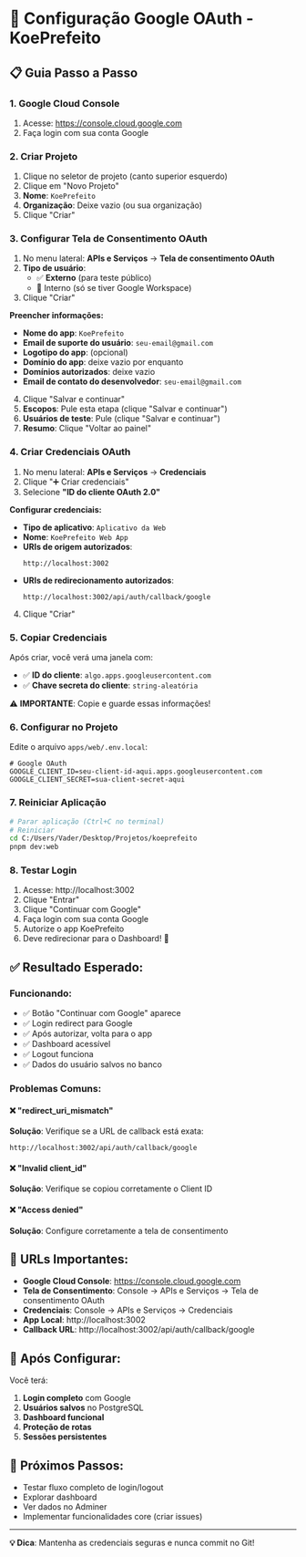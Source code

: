 # 🔐 Configuração Google OAuth - KoePrefeito

## 📋 **Guia Passo a Passo**

### **1. Google Cloud Console**
1. Acesse: https://console.cloud.google.com
2. Faça login com sua conta Google

### **2. Criar Projeto**
1. Clique no seletor de projeto (canto superior esquerdo)
2. Clique em "Novo Projeto"
3. **Nome**: `KoePrefeito`
4. **Organização**: Deixe vazio (ou sua organização)
5. Clique "Criar"

### **3. Configurar Tela de Consentimento OAuth**
1. No menu lateral: **APIs e Serviços** → **Tela de consentimento OAuth**
2. **Tipo de usuário**: 
   - ✅ **Externo** (para teste público)
   - 📝 Interno (só se tiver Google Workspace)
3. Clique "Criar"

**Preencher informações:**
- **Nome do app**: `KoePrefeito`
- **Email de suporte do usuário**: `seu-email@gmail.com`
- **Logotipo do app**: (opcional)
- **Domínio do app**: deixe vazio por enquanto
- **Domínios autorizados**: deixe vazio
- **Email de contato do desenvolvedor**: `seu-email@gmail.com`

4. Clique "Salvar e continuar"
5. **Escopos**: Pule esta etapa (clique "Salvar e continuar")
6. **Usuários de teste**: Pule (clique "Salvar e continuar") 
7. **Resumo**: Clique "Voltar ao painel"

### **4. Criar Credenciais OAuth**
1. No menu lateral: **APIs e Serviços** → **Credenciais**
2. Clique "➕ Criar credenciais"
3. Selecione **"ID do cliente OAuth 2.0"**

**Configurar credenciais:**
- **Tipo de aplicativo**: `Aplicativo da Web`
- **Nome**: `KoePrefeito Web App`
- **URIs de origem autorizados**: 
  ```
  http://localhost:3002
  ```
- **URIs de redirecionamento autorizados**:
  ```
  http://localhost:3002/api/auth/callback/google
  ```

4. Clique "Criar"

### **5. Copiar Credenciais**
Após criar, você verá uma janela com:
- ✅ **ID do cliente**: `algo.apps.googleusercontent.com`
- ✅ **Chave secreta do cliente**: `string-aleatória`

⚠️ **IMPORTANTE**: Copie e guarde essas informações!

### **6. Configurar no Projeto**
Edite o arquivo `apps/web/.env.local`:

```env
# Google OAuth
GOOGLE_CLIENT_ID=seu-client-id-aqui.apps.googleusercontent.com
GOOGLE_CLIENT_SECRET=sua-client-secret-aqui
```

### **7. Reiniciar Aplicação**
```bash
# Parar aplicação (Ctrl+C no terminal)
# Reiniciar
cd C:/Users/Vader/Desktop/Projetos/koeprefeito
pnpm dev:web
```

### **8. Testar Login**
1. Acesse: http://localhost:3002
2. Clique "Entrar"
3. Clique "Continuar com Google"
4. Faça login com sua conta Google
5. Autorize o app KoePrefeito
6. Deve redirecionar para o Dashboard! 🎉

## ✅ **Resultado Esperado:**

### **Funcionando:**
- ✅ Botão "Continuar com Google" aparece
- ✅ Login redirect para Google
- ✅ Após autorizar, volta para o app
- ✅ Dashboard acessível
- ✅ Logout funciona
- ✅ Dados do usuário salvos no banco

### **Problemas Comuns:**

#### ❌ **"redirect_uri_mismatch"**
**Solução**: Verifique se a URL de callback está exata:
```
http://localhost:3002/api/auth/callback/google
```

#### ❌ **"Invalid client_id"**
**Solução**: Verifique se copiou corretamente o Client ID

#### ❌ **"Access denied"**
**Solução**: Configure corretamente a tela de consentimento

## 🔧 **URLs Importantes:**

- **Google Cloud Console**: https://console.cloud.google.com
- **Tela de Consentimento**: Console → APIs e Serviços → Tela de consentimento OAuth
- **Credenciais**: Console → APIs e Serviços → Credenciais
- **App Local**: http://localhost:3002
- **Callback URL**: http://localhost:3002/api/auth/callback/google

## 🎯 **Após Configurar:**

Você terá:
1. **Login completo** com Google
2. **Usuários salvos** no PostgreSQL
3. **Dashboard funcional** 
4. **Proteção de rotas**
5. **Sessões persistentes**

## 🚀 **Próximos Passos:**
- Testar fluxo completo de login/logout
- Explorar dashboard
- Ver dados no Adminer
- Implementar funcionalidades core (criar issues)

---

**💡 Dica**: Mantenha as credenciais seguras e nunca commit no Git!